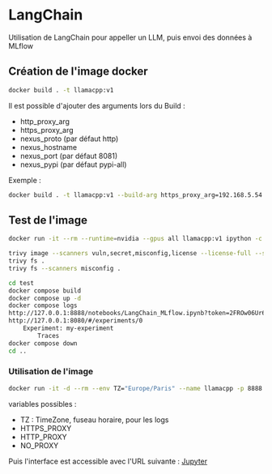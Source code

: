# LangChain

Utilisation de LangChain pour appeller un LLM, puis envoi des données à MLflow

## Création de l'image docker

```bash
docker build . -t llamacpp:v1
```

Il est possible d'ajouter des arguments lors du Build :

- http_proxy_arg
- https_proxy_arg
- nexus_proto (par défaut http)
- nexus_hostname
- nexus_port (par défaut 8081)
- nexus_pypi (par défaut pypi-all)

Exemple :

```bash
docker build . -t llamacpp:v1 --build-arg https_proxy_arg=192.168.5.54:8085 --build-arg nexus_hostname=192.168.5.6 --build-arg nexus_pypi=pypi --target prod
```

## Test de l'image

```bash
docker run -it --rm --runtime=nvidia --gpus all llamacpp:v1 ipython -c "%run llama_cpp.ipynb"

trivy image --scanners vuln,secret,misconfig,license --license-full --severity CRITICAL,HIGH llamacpp:v1
trivy fs .
trivy fs --scanners misconfig .

cd test
docker compose build
docker compose up -d
docker compose logs
http://127.0.0.1:8888/notebooks/LangChain_MLflow.ipynb?token=2FROw06Ur6Hi3ozYEy6U
http://127.0.0.1:8080/#/experiments/0
    Experiment: my-experiment
        Traces
docker compose down
cd ..
```

### Utilisation de l'image

```bash
docker run -it -d --rm --env TZ="Europe/Paris" --name llamacpp -p 8888:8888 --runtime=nvidia --gpus all llamacpp:v1
```

variables possibles :

- TZ : TimeZone, fuseau horaire, pour les logs
- HTTPS_PROXY
- HTTP_PROXY
- NO_PROXY

Puis l'interface est accessible avec l'URL suivante :
[Jupyter](http://127.0.0.1:8888/tree?token=2FROw06Ur6Hi3ozYEy6U)
